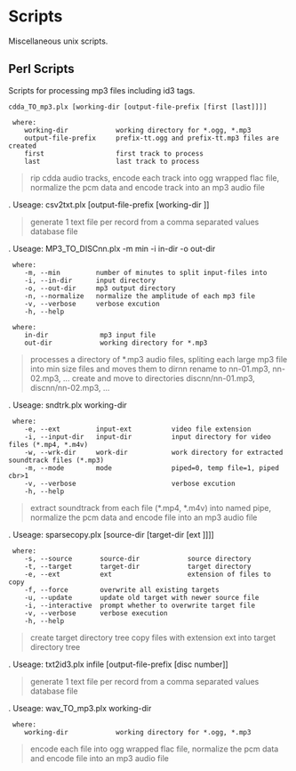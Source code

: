 # Scripts
Miscellaneous unix scripts.
## Perl Scripts
Scripts for processing mp3 files including id3 tags.

```
cdda_TO_mp3.plx [working-dir [output-file-prefix [first [last]]]]
``` 
     where:
        working-dir            working directory for *.ogg, *.mp3
        output-file-prefix     prefix-tt.ogg and prefix-tt.mp3 files are created
        first                  first track to process
        last                   last track to process

> rip cdda audio tracks,
> encode each track into ogg wrapped flac file,
> normalize the pcm data and
> encode track into an mp3 audio file
 
. Useage: csv2txt.plx [output-file-prefix [working-dir ]]
 
>generate 1 text file per record
>from a comma separated values database file


. Useage: MP3_TO_DISCnn.plx -m min -i in-dir -o out-dir
  
     where:
        -m, --min         number of minutes to split input-files into
        -i, --in-dir      input directory
        -o, --out-dir     mp3 output directory
        -n, --normalize   normalize the amplitude of each mp3 file
        -v, --verbose     verbose excution
        -h, --help

     where:
        in-dir             mp3 input file
        out-dir            working directory for *.mp3
          

 >processes a directory of *.mp3 audio files, spliting each large mp3 file into min size files and moves them to dirnn
 >rename to nn-01.mp3, nn-02.mp3, ...
 >create and move to directories discnn/nn-01.mp3, discnn/nn-02.mp3, ...

 
. Useage: sndtrk.plx working-dir
 
     where:
        -e, --ext         input-ext          video file extension
        -i, --input-dir   input-dir          input directory for video files (*.mp4, *.m4v)
        -w, --wrk-dir     work-dir           work directory for extracted soundtrack files (*.mp3)
        -m, --mode        mode               piped=0, temp file=1, piped cbr>1
        -v, --verbose                        verbose excution
        -h, --help
          

> extract soundtrack from each file (*.mp4, *.m4v) into named pipe,
> normalize the pcm data and
> encode file into an mp3 audio file

. Useage: sparsecopy.plx [source-dir [target-dir [ext ]]]]
 
     where:
        -s, --source       source-dir            source directory
        -t, --target       target-dir            target directory
        -e, --ext          ext                   extension of files to copy
        -f, --force        overwrite all existing targets
        -u, --update       update old target with newer source file
        -i, --interactive  prompt whether to overwrite target file
        -v, --verbose      verbose execution
        -h, --help
          
> create target directory tree
> copy files with extension ext into target directory tree

. Useage: txt2id3.plx infile [output-file-prefix [disc number]]

> generate 1 text file per record
> from a comma separated values database file

. Useage: wav_TO_mp3.plx working-dir
 
     where:
        working-dir            working directory for *.ogg, *.mp3
          
> encode each file into ogg wrapped flac file,
> normalize the pcm data and
> encode file into an mp3 audio file



